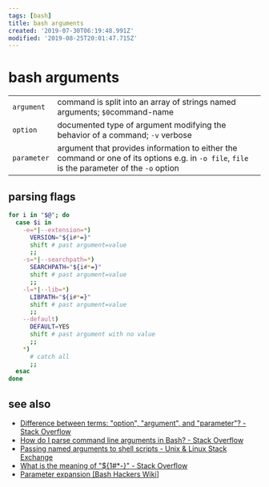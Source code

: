 ```yaml
---
tags: [bash]
title: bash arguments
created: '2019-07-30T06:19:48.991Z'
modified: '2019-08-25T20:01:47.715Z'
---
```


# bash arguments

|             |         |
|--           |--       |
| `argument`  | command is split into an array of strings named arguments; `$0`command-name   |
| `option`    | documented type of argument modifying the behavior of a command; `-v` verbose |
| `parameter` | argument that provides information to either the command or one  of its options e.g. in `-o file`, `file` is the parameter of the `-o` option |

## parsing flags
```sh
for i in "$@"; do
  case $i in
    -e=*|--extension=*)
      VERSION="${i#*=}"
      shift # past argument=value
      ;;
    -s=*|--searchpath=*)
      SEARCHPATH="${i#*=}"
      shift # past argument=value
      ;;
    -l=*|--lib=*)
      LIBPATH="${i#*=}"
      shift # past argument=value
      ;;
    --default)
      DEFAULT=YES
      shift # past argument with no value
      ;;
    *)
      # catch all
      ;;
  esac
done
```

## see also
- [Difference between terms: "option", "argument", and "parameter"? - Stack Overflow](http://stackoverflow.com/questions/36495669/difference-between-terms-option-argument-and-parameter)
- [How do I parse command line arguments in Bash? - Stack Overflow](http://stackoverflow.com/questions/192249/how-do-i-parse-command-line-arguments-in-bash)
- [Passing named arguments to shell scripts - Unix & Linux Stack Exchange](https://unix.stackexchange.com/a/204927)
- [What is the meaning of "${1#*-}" - Stack Overflow](https://stackoverflow.com/a/41806827)
- [Parameter expansion [Bash Hackers Wiki]](http://wiki.bash-hackers.org/syntax/pe#substring_removal)
